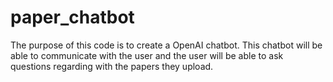 # paper_chatbot

The purpose of this code is to create a OpenAI chatbot. This chatbot will be able to communicate with the user and the user will be able to ask questions regarding with the papers they upload.
